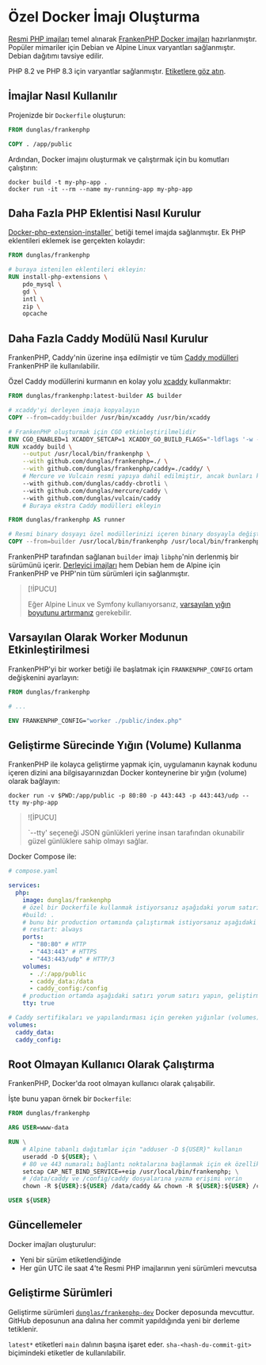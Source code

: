 # Özel Docker İmajı Oluşturma

[Resmi PHP imajları](https://hub.docker.com/_/php/) temel alınarak [FrankenPHP Docker imajları](https://hub.docker.com/r/dunglas/frankenphp) hazırlanmıştır. Popüler mimariler için Debian ve Alpine Linux varyantları sağlanmıştır. Debian dağıtımı tavsiye edilir.

PHP 8.2 ve PHP 8.3 için varyantlar sağlanmıştır. [Etiketlere göz atın](https://hub.docker.com/r/dunglas/frankenphp/tags).

## İmajlar Nasıl Kullanılır

Projenizde bir `Dockerfile` oluşturun:

```dockerfile
FROM dunglas/frankenphp

COPY . /app/public
```

Ardından, Docker imajını oluşturmak ve çalıştırmak için bu komutları çalıştırın:

```console
docker build -t my-php-app .
docker run -it --rm --name my-running-app my-php-app
```

## Daha Fazla PHP Eklentisi Nasıl Kurulur

[Docker-php-extension-installer`](https://github.com/mlocati/docker-php-extension-installer) betiği temel imajda sağlanmıştır.
Ek PHP eklentileri eklemek ise gerçekten kolaydır:

```dockerfile
FROM dunglas/frankenphp

# buraya istenilen eklentileri ekleyin:
RUN install-php-extensions \
	pdo_mysql \
	gd \
	intl \
	zip \
	opcache
```

## Daha Fazla Caddy Modülü Nasıl Kurulur

FrankenPHP, Caddy'nin üzerine inşa edilmiştir ve tüm [Caddy modülleri](https://caddyserver.com/docs/modules/) FrankenPHP ile kullanılabilir.

Özel Caddy modüllerini kurmanın en kolay yolu [xcaddy](https://github.com/caddyserver/xcaddy) kullanmaktır:

```dockerfile
FROM dunglas/frankenphp:latest-builder AS builder

# xcaddy'yi derleyen imaja kopyalayın
COPY --from=caddy:builder /usr/bin/xcaddy /usr/bin/xcaddy

# FrankenPHP oluşturmak için CGO etkinleştirilmelidir
ENV CGO_ENABLED=1 XCADDY_SETCAP=1 XCADDY_GO_BUILD_FLAGS="-ldflags '-w -s'"
RUN xcaddy build \
	--output /usr/local/bin/frankenphp \
	--with github.com/dunglas/frankenphp=./ \
	--with github.com/dunglas/frankenphp/caddy=./caddy/ \
	# Mercure ve Vulcain resmi yapıya dahil edilmiştir, ancak bunları kaldırmaktan çekinmeyin
	--with github.com/dunglas/caddy-cbrotli \
	--with github.com/dunglas/mercure/caddy \
	--with github.com/dunglas/vulcain/caddy
	# Buraya ekstra Caddy modülleri ekleyin

FROM dunglas/frankenphp AS runner

# Resmi binary dosyayı özel modüllerinizi içeren binary dosyayla değiştirin
COPY --from=builder /usr/local/bin/frankenphp /usr/local/bin/frankenphp
```

FrankenPHP tarafından sağlanan `builder` imajı `libphp`'nin derlenmiş bir sürümünü içerir.
[Derleyici imajları](https://hub.docker.com/r/dunglas/frankenphp/tags?name=builder) hem Debian hem de Alpine için FrankenPHP ve PHP'nin tüm sürümleri için sağlanmıştır.

> [!İPUCU]
>
> Eğer Alpine Linux ve Symfony kullanıyorsanız,
> [varsayılan yığın boyutunu artırmanız](compile.md#using-xcaddy) gerekebilir.

## Varsayılan Olarak Worker Modunun Etkinleştirilmesi

FrankenPHP'yi bir worker betiği ile başlatmak için `FRANKENPHP_CONFIG` ortam değişkenini ayarlayın:

```dockerfile
FROM dunglas/frankenphp

# ...

ENV FRANKENPHP_CONFIG="worker ./public/index.php"
```

## Geliştirme Sürecinde Yığın (Volume) Kullanma

FrankenPHP ile kolayca geliştirme yapmak için, uygulamanın kaynak kodunu içeren dizini ana bilgisayarınızdan Docker konteynerine bir yığın (volume) olarak bağlayın:

```console
docker run -v $PWD:/app/public -p 80:80 -p 443:443 -p 443:443/udp --tty my-php-app
```

> ![İPUCU]
>
> `--tty' seçeneği JSON günlükleri yerine insan tarafından okunabilir güzel günlüklere sahip olmayı sağlar.

Docker Compose ile:

```yaml
# compose.yaml

services:
  php:
    image: dunglas/frankenphp
    # özel bir Dockerfile kullanmak istiyorsanız aşağıdaki yorum satırını kaldırın
    #build: .
    # bunu bir production ortamında çalıştırmak istiyorsanız aşağıdaki yorum satırını kaldırın
    # restart: always
    ports:
      - "80:80" # HTTP
      - "443:443" # HTTPS
      - "443:443/udp" # HTTP/3
    volumes:
      - ./:/app/public
      - caddy_data:/data
      - caddy_config:/config
    # production ortamda aşağıdaki satırı yorum satırı yapın, geliştirme ortamında insan tarafından okunabilir güzel günlüklere sahip olmanızı sağlar
    tty: true

# Caddy sertifikaları ve yapılandırması için gereken yığınlar (volumes)
volumes:
  caddy_data:
  caddy_config:
```

## Root Olmayan Kullanıcı Olarak Çalıştırma

FrankenPHP, Docker'da root olmayan kullanıcı olarak çalışabilir.

İşte bunu yapan örnek bir `Dockerfile`:

```dockerfile
FROM dunglas/frankenphp

ARG USER=www-data

RUN \
	# Alpine tabanlı dağıtımlar için "adduser -D ${USER}" kullanın
	useradd -D ${USER}; \
	# 80 ve 443 numaralı bağlantı noktalarına bağlanmak için ek özellik ekleyin
	setcap CAP_NET_BIND_SERVICE=+eip /usr/local/bin/frankenphp; \
	# /data/caddy ve /config/caddy dosyalarına yazma erişimi verin
	chown -R ${USER}:${USER} /data/caddy && chown -R ${USER}:${USER} /config/caddy;

USER ${USER}
```

## Güncellemeler

Docker imajları oluşturulur:

* Yeni bir sürüm etiketlendiğinde
* Her gün UTC ile saat 4'te Resmi PHP imajlarının yeni sürümleri mevcutsa

## Geliştirme Sürümleri

Geliştirme sürümleri [`dunglas/frankenphp-dev`](https://hub.docker.com/repository/docker/dunglas/frankenphp-dev) Docker deposunda mevcuttur.
GitHub deposunun ana dalına her commit yapıldığında yeni bir derleme tetiklenir.

`latest*` etiketleri `main` dalının başına işaret eder.
`sha-<hash-du-commit-git>` biçimindeki etiketler de kullanılabilir.
